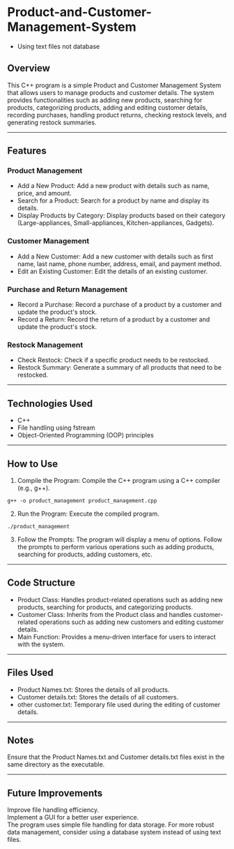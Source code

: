 # Product-and-Customer-Management-System
- Using text files not database
## Overview
This C++ program is a simple Product and Customer Management System that allows users to manage products and customer details. The system provides functionalities such as adding new products, searching for products, categorizing products, adding and editing customer details, recording purchases, handling product returns, checking restock levels, and generating restock summaries.

---

## Features
### Product Management
* Add a New Product: Add a new product with details such as name, price, and amount.
* Search for a Product: Search for a product by name and display its details.
* Display Products by Category: Display products based on their category (Large-appliances, Small-appliances, Kitchen-appliances, Gadgets).

### Customer Management
* Add a New Customer: Add a new customer with details such as first name, last name, phone number, address, email, and payment method.
* Edit an Existing Customer: Edit the details of an existing customer.

### Purchase and Return Management
* Record a Purchase: Record a purchase of a product by a customer and update the product's stock.
* Record a Return: Record the return of a product by a customer and update the product's stock.

### Restock Management
* Check Restock: Check if a specific product needs to be restocked.
* Restock Summary: Generate a summary of all products that need to be restocked.

---

## Technologies Used

* C++
* File handling using fstream
* Object-Oriented Programming (OOP) principles

---

## How to Use
1. Compile the Program: Compile the C++ program using a C++ compiler (e.g., g++).
```
g++ -o product_management product_management.cpp
```
2. Run the Program: Execute the compiled program.
```
./product_management
```
3. Follow the Prompts: The program will display a menu of options. Follow the prompts to perform various operations such as adding products, searching for products, adding customers, etc.

---

## Code Structure
* Product Class: Handles product-related operations such as adding new products, searching for products, and categorizing products.
* Customer Class: Inherits from the Product class and handles customer-related operations such as adding new customers and editing customer details.
* Main Function: Provides a menu-driven interface for users to interact with the system.

---

## Files Used
* Product Names.txt: Stores the details of all products.
* Customer details.txt: Stores the details of all customers.
* other customer.txt: Temporary file used during the editing of customer details.

---

## Notes
Ensure that the Product Names.txt and Customer details.txt files exist in the same directory as the executable.

---

## Future Improvements
Improve file handling efficiency.
<br>Implement a GUI for a better user experience.
<br>The program uses simple file handling for data storage. For more robust data management, consider using a database system instead of using text files.
